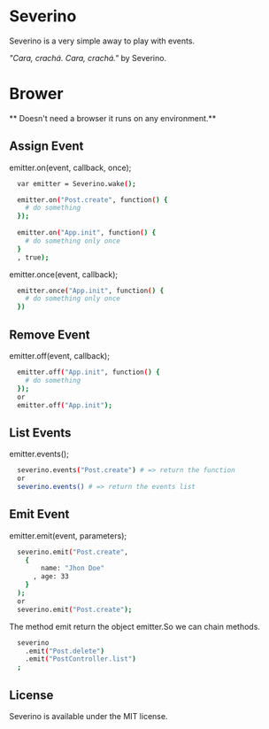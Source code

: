 # Severino
Severino is a very simple away to play with events.

*"Cara, crachá. Cara, crachá."* by Severino.

# Brower
** Doesn't need a browser it runs on any environment.**

## Assign Event
emitter.on(event, callback, once);
```sh
  var emitter = Severino.wake();

  emitter.on("Post.create", function() {
    # do something
  });
  
  emitter.on("App.init", function() {
    # do something only once
  }
  , true);
```

emitter.once(event, callback);
```sh
  emitter.once("App.init", function() {
    # do something only once
  })
```

## Remove Event
emitter.off(event, callback);
```sh
  emitter.off("App.init", function() {
    # do something
  });
  or 
  emitter.off("App.init"); 
```

## List Events
emitter.events(<event>);
```sh
  severino.events("Post.create") # => return the function
  or 
  severino.events() # => return the events list
```

## Emit Event
emitter.emit(event, parameters);
```sh
  severino.emit("Post.create", 
    {
        name: "Jhon Doe"
      , age: 33
    }
  );  
  or
  severino.emit("Post.create");
```
The method emit return the object emitter.So we can chain methods.
```sh
  severino
    .emit("Post.delete")
    .emit("PostController.list")
  ;
```

## License
Severino is available under the MIT license.